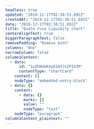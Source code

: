 ```yaml
---
headless: true
updated: "2019-12-17T02:30:51.892Z"
createdAt: "2019-12-17T02:30:51.892Z"
date: "2019-12-17T02:30:51.892Z"
title: "Quote Fuse Liquidity chart"
centerAlignText: true
biggerParagraphText: false
removePadding: "Remove both"
columns: "One"
narrowColumn: false
column1Content:
  - data:
      id: "1LDhNdeK4yD103lk2P143M"
      contentType: "chartCard"
    content: []
    nodeType: "embedded-entry-block"
  - data: {}
    content:
      - data: {}
        marks: []
        value: ""
        nodeType: "text"
    nodeType: "paragraph"
column1Content_plaintext: ""
---
```

